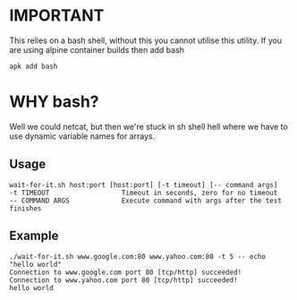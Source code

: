 # IMPORTANT
This relies on a bash shell, without this you cannot utilise this utility.
If you are using alpine container builds then add bash

```apk add bash```


# WHY bash?

Well we could netcat, but then we're stuck in sh shell hell where we have to use dynamic variable names for arrays.

## Usage

```
wait-for-it.sh host:port [host:port] [-t timeout] [-- command args]
-t TIMEOUT                  Timeout in seconds, zero for no timeout
-- COMMAND ARGS             Execute command with args after the test finishes
```


## Example
```
./wait-for-it.sh www.google.com:80 www.yahoo.com:80 -t 5 -- echo "hello world"
Connection to www.google.com port 80 [tcp/http] succeeded!
Connection to www.yahoo.com port 80 [tcp/http] succeeded!
hello world
```
